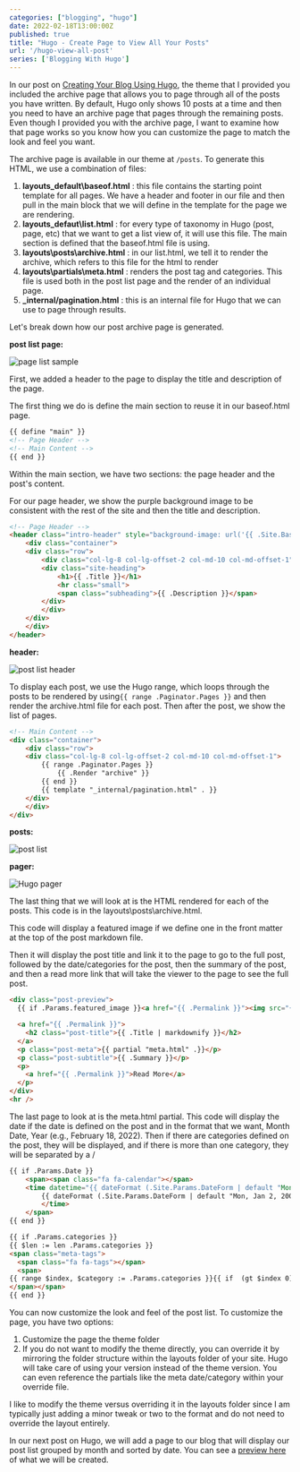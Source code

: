```yaml
---
categories: ["blogging", "hugo"]
date: 2022-02-18T13:00:00Z
published: true
title: "Hugo - Create Page to View All Your Posts"
url: '/hugo-view-all-post'
series: ['Blogging With Hugo']
---
```


In our post on [Creating Your Blog Using Hugo](/create-blog-with-hugo), the theme that I provided you included the archive page that allows you to page through all of the posts you have written. By default, Hugo only shows 10 posts at a time and then you need to have an archive page that pages through the remaining posts. Even though I provided you with the archive page, I want to examine how that page works so you know how you can customize the page to match the look and feel you want.

<!--more-->

The archive page is available in our theme at `/posts`. To generate this HTML, we use a combination of files:

1. **layouts\_default\baseof.html** : this file contains the starting point template for all pages. We have a header and footer in our file and then pull in the main block that we will define in the template for the page we are rendering.
1. **layouts\_defaut\list.html** : for every type of taxonomy in Hugo (post, page, etc) that we want to get a list view of, it will use this file. The main section is defined that the baseof.html file is using.
1. **layouts\posts\archive.html** : in our list.html, we tell it to render the archive, which refers to this file for the html to render
1. **layouts\partials\meta.html** : renders the post tag and categories. This file is used both in the post list page and the render of an individual page.
1. **_internal/pagination.html** : this is an internal file for Hugo that we can use to page through results.

Let's break down how our post archive page is generated.

**post list page:**

![page list sample](/images/hugo/post-list/post-list-page.png)

First, we added a header to the page to display the title and description of the page.

The first thing we do is define the main section to reuse it in our baseof.html page.

```html
{{ define "main" }}
<!-- Page Header -->
<!-- Main Content -->
{{ end }}
```

Within the main section, we have two sections:  the page header and the post's content.

For our page header, we show the purple background image to be consistent with the rest of the site and then the title and description.

```html
<!-- Page Header -->
<header class="intro-header" style="background-image: url('{{ .Site.BaseURL }}{{ .Site.Params.defaultHeaderImage }}')">
    <div class="container">
    <div class="row">
        <div class="col-lg-8 col-lg-offset-2 col-md-10 col-md-offset-1">
        <div class="site-heading">
            <h1>{{ .Title }}</h1>
            <hr class="small">
            <span class="subheading">{{ .Description }}</span>
        </div>
        </div>
    </div>
    </div>
</header>
```

**header:**

![post list header](/images/hugo/post-list/header.png)

To display each post, we use the Hugo range, which loops through the posts to be rendered by using`{{ range .Paginator.Pages }}` and then render the archive.html file for each post. Then after the post, we show the list of pages.

```html
<!-- Main Content -->
<div class="container">
    <div class="row">
    <div class="col-lg-8 col-lg-offset-2 col-md-10 col-md-offset-1">
        {{ range .Paginator.Pages }}
            {{ .Render "archive" }}
        {{ end }}
        {{ template "_internal/pagination.html" . }}
    </div>
    </div>
</div>
```

**posts:**

![post list](/images/hugo/post-list/posts.png)

**pager:**

![Hugo pager](/images/hugo/post-list/pager.png)

The last thing that we will look at is the HTML rendered for each of the posts. This code is in the layouts\posts\archive.html.

This code will display a featured image if we define one in the front matter at the top of the post markdown file.

Then it will display the post title and link it to the page to go to the full post, followed by the date/categories for the post, then the summary of the post, and then a read more link that will take the viewer to the page to see the full post.

```html
<div class="post-preview">
  {{ if .Params.featured_image }}<a href="{{ .Permalink }}"><img src="{{ .Params.featured_image }}"></a>{{ end }}

  <a href="{{ .Permalink }}">
    <h2 class="post-title">{{ .Title | markdownify }}</h2>
  </a>
  <p class="post-meta">{{ partial "meta.html" .}}</p>
  <p class="post-subtitle">{{ .Summary }}</p>
  <p>
    <a href="{{ .Permalink }}">Read More</a>
  </p>
</div>
<hr />
```

The last page to look at is the meta.html partial. This code will display the date if the date is defined on the post and in the format that we want, Month Date, Year (e.g., February 18, 2022). Then if there are categories defined on the post, they will be displayed, and if there is more than one category, they will be separated by a /

```html
{{ if .Params.Date }}
    <span><span class="fa fa-calendar"></span>
    <time datetime="{{ dateFormat (.Site.Params.DateForm | default "Mon, Jan 2, 2006") .Date }}">
        {{ dateFormat (.Site.Params.DateForm | default "Mon, Jan 2, 2006") .Date }}
        </time>
    </span>
{{ end }}

{{ if .Params.categories }}
{{ $len := len .Params.categories }}
<span class="meta-tags">
  <span class="fa fa-tags"></span>
  <span>
{{ range $index, $category := .Params.categories }}{{ if  (gt $index 0) }} / {{ end }}{{.}}{{ end }}
</span></span>
{{ end }}
```

You can now customize the look and feel of the post list. To customize the page, you have two options:

1. Customize the page the theme folder
1. If you do not want to modify the theme directly, you can override it by mirroring the folder structure within the layouts folder of your site. Hugo will take care of using your version instead of the theme version. You can even reference the partials like the meta date/category within your override file.

I like to modify the theme versus overriding it in the layouts folder since I am typically just adding a minor tweak or two to the format and do not need to override the layout entirely.

In our next post on Hugo, we will add a page to our blog that will display our post list grouped by month and sorted by date. You can see a [preview here](/posts/monthview/) of what we will be created.
